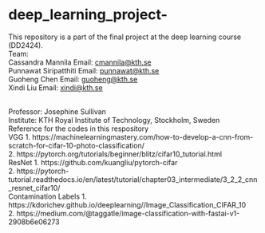 # deep_learning_project-
This  repository is a part of the final project at the deep learning course (DD2424).
<br />
Team: 
<br />
Cassandra Mannila Email: cmannila@kth.se
<br />
Punnawat Siripatthiti Email: punnawat@kth.se
<br />
Guoheng Chen Email: guoheng@kth.se
<br />
Xindi Liu Email: xindi@kth.se

<br />
Professor: Josephine Sullivan
<br />
Institute: KTH Royal Institute of Technology, Stockholm, Sweden
<br />
Reference for the codes in this respository
<br />
VGG
1. https://machinelearningmastery.com/how-to-develop-a-cnn-from-scratch-for-cifar-10-photo-classification/
<br />
2. https://pytorch.org/tutorials/beginner/blitz/cifar10_tutorial.html
<br />
ResNet
1. https://github.com/kuangliu/pytorch-cifar
<br />
2. https://pytorch-tutorial.readthedocs.io/en/latest/tutorial/chapter03_intermediate/3_2_2_cnn_resnet_cifar10/
<br />
Contamination Labels
1. https://kdorichev.github.io/deeplearning//Image_Classification_CIFAR_10
<br />
2. https://medium.com/@taggatle/image-classification-with-fastai-v1-2908b6e06273
